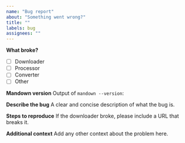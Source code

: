 ```yaml
---
name: "Bug report"
about: "Something went wrong?"
title: ""
labels: bug
assignees: ""
---
```


**What broke?**

- [ ] Downloader
- [ ] Processor
- [ ] Converter
- [ ] Other

**Mandown version**
Output of `mandown --version`:

**Describe the bug**
A clear and concise description of what the bug is.

**Steps to reproduce**
If the downloader broke, please include a URL that breaks it.

**Additional context**
Add any other context about the problem here.
